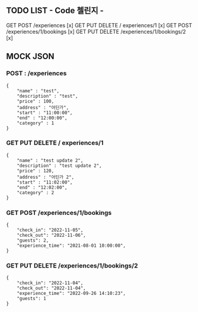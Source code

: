 ## TODO LIST - Code 첼린지 - 

GET POST /experiences [x]
GET PUT DELETE / experiences/1 [x]
GET POST /experiences/1/bookings [x]
GET PUT DELETE /experiences/1/bookings/2 [x]


## MOCK JSON

### POST : /experiences
```
{
    "name" : "test",
    "description" : "test",
    "price" : 100,
    "address" : "어딘가",
    "start" : "11:00:00",
    "end" : "12:00:00",
    "category" : 1
}
```

### GET PUT DELETE / experiences/1
``` PUT 
{
    "name" : "test update 2",
    "description" : "test update 2",
    "price" : 120,
    "address" : "어딘가 2",
    "start" : "11:02:00",
    "end" : "12:02:00",
    "category" : 2
}
```

### GET POST /experiences/1/bookings
```
{
    "check_in": "2022-11-05",
    "check_out": "2022-11-06",
    "guests": 2,
    "experience_time": "2021-08-01 10:00:00",
}
```

### GET PUT DELETE /experiences/1/bookings/2
``` PUT
{
    "check_in": "2022-11-04",
    "check_out": "2022-11-04",
    "experience_time": "2022-09-26 14:10:23",
    "guests": 1
}
```